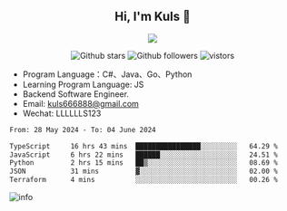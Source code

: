 <h2 align="center"> Hi, I'm Kuls 👋 </h2>
<p align="center">
    <p align="center">
        <img src=" https://avatars.githubusercontent.com/u/42165104?s=460&u=5c7fbf0bce7d4b38a15a44676e6f64b529e47598&v=4"/>
    </p>
    <p align="center">
      <img src="https://img.shields.io/github/stars/hellokuls?style=social" alt="Github stars" />
      <img src="https://img.shields.io/github/followers/hellokuls?style=social" alt="Github followers" />
      <img src="https://visitor-badge.glitch.me/badge?page_id=hellokuls.readme" alt="vistors" />
    </p>
</p>

- Program Language：C#、Java、Go、Python
- Learning Program Language: JS
- Backend Software Engineer.
- Email: kuls666888@gmail.com
- Wechat: LLLLLLS123

<!--START_SECTION:waka-->

```txt
From: 28 May 2024 - To: 04 June 2024

TypeScript     16 hrs 43 mins  ████████████████░░░░░░░░░   64.29 %
JavaScript     6 hrs 22 mins   ██████░░░░░░░░░░░░░░░░░░░   24.51 %
Python         2 hrs 15 mins   ██▒░░░░░░░░░░░░░░░░░░░░░░   08.69 %
JSON           31 mins         ▓░░░░░░░░░░░░░░░░░░░░░░░░   02.00 %
Terraform      4 mins          ░░░░░░░░░░░░░░░░░░░░░░░░░   00.26 %
```

<!--END_SECTION:waka-->

![info](https://github-readme-stats.vercel.app/api?username=hellokuls&show_icons=true&count_private=true&hide=prs&theme=default_repocard)


